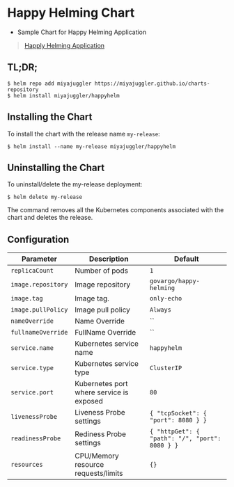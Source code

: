 # Happy Helming Chart

- Sample Chart for Happy Helming Application

> [Happly Helming Application](https://github.com/govargo/go-happyhelming)
## TL;DR;

```console
$ helm repo add miyajuggler https://miyajuggler.github.io/charts-repository
$ helm install miyajuggler/happyhelm
```

## Installing the Chart

To install the chart with the release name `my-release`:

```console
$ helm install --name my-release miyajuggler/happyhelm
```

## Uninstalling the Chart

To uninstall/delete the my-release deployment:

```console
$ helm delete my-release
```

The command removes all the Kubernetes components associated with the chart and deletes the release.


## Configuration

| Parameter                                 | Description                                   | Default                                                 |
|-------------------------------------------|-----------------------------------------------|---------------------------------------------------------|
| `replicaCount`                            | Number of pods                                | `1`                                                     |
| `image.repository`                        | Image repository                              | `govargo/happy-helming`                                 |
| `image.tag`                               | Image tag.                                    | `only-echo`                                             |
| `image.pullPolicy`                        | Image pull policy                             | `Always`                                                |
| `nameOverride`                            | Name Override                                 | ``                                                      |
| `fullnameOverride`                        | FullName Override                             | ``                                                      |
| `service.name`                            | Kubernetes service name                       | `happyhelm`                                             |
| `service.type`                            | Kubernetes service type                       | `ClusterIP`                                             |
| `service.port`                            | Kubernetes port where service is exposed      | `80`                                                    |
| `livenessProbe`                           | Liveness Probe settings                       | `{ "tcpSocket": { "port": 8080 } }`                     |
| `readinessProbe`                          | Rediness Probe settings                       | `{ "httpGet": { "path": "/", "port": 8080 } }`          |
| `resources`                               | CPU/Memory resource requests/limits           | `{}`                                                    |
